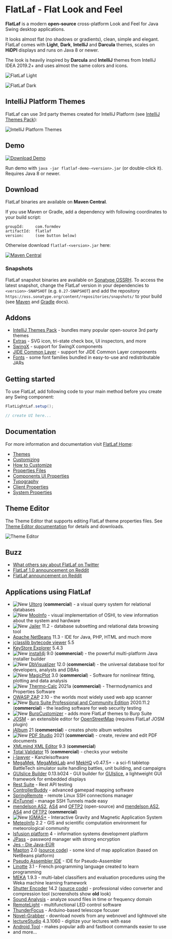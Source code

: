 FlatLaf - Flat Look and Feel
============================

**FlatLaf** is a modern **open-source** cross-platform Look and Feel for Java
Swing desktop applications.

It looks almost flat (no shadows or gradients), clean, simple and elegant.
FlatLaf comes with **Light**, **Dark**, **IntelliJ** and **Darcula** themes,
scales on **HiDPI** displays and runs on Java 8 or newer.

The look is heavily inspired by **Darcula** and **IntelliJ** themes from
IntelliJ IDEA 2019.2+ and uses almost the same colors and icons.

![FlatLaf Light](images/flat_light.png)

![FlatLaf Dark](images/flat_dark.png)


IntelliJ Platform Themes
------------------------

FlatLaf can use 3rd party themes created for IntelliJ Platform (see
[IntelliJ Themes Pack](flatlaf-intellij-themes)):

![IntelliJ Platform Themes](images/intellij_platform_themes.png)


Demo
----

[![Download Demo](https://download.formdev.com/flatlaf/images/download-demo.svg)](https://download.formdev.com/flatlaf/flatlaf-demo-latest.jar)

Run demo with `java -jar flatlaf-demo-<version>.jar` (or double-click it).
Requires Java 8 or newer.


Download
--------

FlatLaf binaries are available on **Maven Central**.

If you use Maven or Gradle, add a dependency with following coordinates to your
build script:

    groupId:     com.formdev
    artifactId:  flatlaf
    version:     (see button below)

Otherwise download `flatlaf-<version>.jar` here:

[![Maven Central](https://maven-badges.herokuapp.com/maven-central/com.formdev/flatlaf/badge.svg?style=flat-square&color=007ec6)](https://maven-badges.herokuapp.com/maven-central/com.formdev/flatlaf)


### Snapshots

FlatLaf snapshot binaries are available on
[Sonatype OSSRH](https://oss.sonatype.org/content/repositories/snapshots/com/formdev/flatlaf/).
To access the latest snapshot, change the FlatLaf version in your dependencies
to `<version>-SNAPSHOT` (e.g. `0.27-SNAPSHOT`) and add the repository
`https://oss.sonatype.org/content/repositories/snapshots/` to your build (see
[Maven](https://maven.apache.org/guides/mini/guide-multiple-repositories.html)
and
[Gradle](https://docs.gradle.org/current/userguide/declaring_repositories.html#sec:declaring_custom_repository)
docs).


Addons
------

- [IntelliJ Themes Pack](flatlaf-intellij-themes) - bundles many popular
  open-source 3rd party themes
- [Extras](flatlaf-extras) - SVG icon, tri-state check box, UI inspectors, and
  more
- [SwingX](flatlaf-swingx) - support for SwingX components
- [JIDE Common Layer](flatlaf-jide-oss) - support for JIDE Common Layer
  components
- [Fonts](flatlaf-fonts) - some font families bundled in easy-to-use and
  redistributable JARs


Getting started
---------------

To use FlatLaf, add following code to your main method before you create any
Swing component:

~~~java
FlatLightLaf.setup();

// create UI here...
~~~


Documentation
-------------

For more information and documentation visit
[FlatLaf Home](https://www.formdev.com/flatlaf/):

- [Themes](https://www.formdev.com/flatlaf/themes/)
- [Customizing](https://www.formdev.com/flatlaf/customizing/)
- [How to Customize](https://www.formdev.com/flatlaf/how-to-customize/)
- [Properties Files](https://www.formdev.com/flatlaf/properties-files/)
- [Components UI Properties](https://www.formdev.com/flatlaf/components/)
- [Typography](https://www.formdev.com/flatlaf/typography/)
- [Client Properties](https://www.formdev.com/flatlaf/client-properties/)
- [System Properties](https://www.formdev.com/flatlaf/system-properties/)


Theme Editor
------------

The Theme Editor that supports editing FlatLaf theme properties files. See
[Theme Editor documentation](https://www.formdev.com/flatlaf/theme-editor/) for
details and downloads.

![Theme Editor](images/theme-editor@1.5x.png)


Buzz
----

- [What others say about FlatLaf on Twitter](https://twitter.com/search?f=live&q=flatlaf)
- [FlatLaf 1.0 announcement on Reddit](https://www.reddit.com/r/java/comments/lsbcwe/flatlaf_10_swing_look_and_feel/)
- [FlatLaf announcement on Reddit](https://www.reddit.com/r/java/comments/dl0hu3/flatlaf_flat_look_and_feel/)


Applications using FlatLaf
--------------------------

- ![New](images/new.svg) [Ultorg](https://www.ultorg.com/) (**commercial**) - a
  visual query system for relational databases
- ![New](images/new.svg) [MooInfo](https://github.com/rememberber/MooInfo) -
  visual implementation of OSHI, to view information about the system and
  hardware
- ![New](images/new.svg) [Jailer](https://github.com/Wisser/Jailer) 11.2 -
  database subsetting and relational data browsing tool
- [Apache NetBeans](https://netbeans.apache.org/) 11.3 - IDE for Java, PHP, HTML
  and much more
- [jclasslib bytecode viewer](https://github.com/ingokegel/jclasslib) 5.5
- [KeyStore Explorer](https://keystore-explorer.org/) 5.4.3
- ![New](images/new.svg)
  [install4j](https://www.ej-technologies.com/products/install4j/overview.html)
  9.0 (**commercial**) - the powerful multi-platform Java installer builder
- ![New](images/new.svg) [DbVisualizer](https://www.dbvis.com/) 12.0
  (**commercial**) - the universal database tool for developers, analysts and
  DBAs
- ![New](images/new.svg) [MagicPlot](https://magicplot.com/) 3.0
  (**commercial**) - Software for nonlinear fitting, plotting and data analysis
- ![New](images/new.svg)
  [Thermo-Calc](https://thermocalc.com/products/thermo-calc/) 2021a
  (**commercial**) - Thermodynamics and Properties Software
- [OWASP ZAP](https://www.zaproxy.org/) 2.10 - the worlds most widely used web
  app scanner
- ![New](images/new.svg)
  [Burp Suite Professional and Community Edition](https://portswigger.net/burp/pro)
  2020.11.2 (**commercial**) - the leading software for web security testing
- ![New](images/new.svg)
  [BurpCustomizer](https://github.com/CoreyD97/BurpCustomizer) - adds more
  FlatLaf themes to Burp Suite
- [JOSM](https://josm.openstreetmap.de/) - an extensible editor for
  [OpenStreetMap](https://www.openstreetmap.org/) (requires FlatLaf JOSM plugin)
- [jAlbum](https://jalbum.net/) 21 (**commercial**) - creates photo album
  websites
- ![New](images/new.svg) [PDF Studio](https://www.qoppa.com/pdfstudio/) 2021
  (**commercial**) - create, review and edit PDF documents
- [XMLmind XML Editor](https://www.xmlmind.com/xmleditor/) 9.3 (**commercial**)
- [Total Validator](https://www.totalvalidator.com/) 15 (**commercial**) -
  checks your website
- [j-lawyer](https://github.com/jlawyerorg/j-lawyer-org) - Kanzleisoftware
- [MegaMek](https://github.com/MegaMek/megamek),
  [MegaMekLab](https://github.com/MegaMek/megameklab) and
  [MekHQ](https://github.com/MegaMek/mekhq) v0.47.5+ - a sci-fi tabletop
  BattleTech simulator suite handling battles, unit building, and campaigns
- [GUIslice Builder](https://github.com/ImpulseAdventure/GUIslice-Builder)
  0.13.b024 - GUI builder for
  [GUIslice](https://github.com/ImpulseAdventure/GUIslice), a lightweight GUI
  framework for embedded displays
- [Rest Suite](https://github.com/supanadit/restsuite) - Rest API testing
- [ControllerBuddy](https://github.com/bwRavencl/ControllerBuddy) - advanced
  gamepad mapping software
- [SpringRemote](https://github.com/HaleyWang/SpringRemote) - remote Linux SSH
  connections manager
- [jEnTunnel](https://github.com/ggrandes/jentunnel) - manage SSH Tunnels made
  easy
- [mendelson AS2](https://sourceforge.net/projects/mec-as2/),
  [AS4](https://sourceforge.net/projects/mendelson-as4/) and
  [OFTP2](https://sourceforge.net/projects/mendelson-oftp2/) (open-source) and
  [mendelson AS2](https://mendelson-e-c.com/as2/),
  [AS4](https://mendelson-e-c.com/as4/) and
  [OFTP2](https://mendelson-e-c.com/oftp2) (**commercial**)
- ![New](images/new.svg) [IGMAS+](https://www.gfz-potsdam.de/igmas) -
  Interactive Gravity and Magnetic Application System
- [MeteoInfo](https://github.com/meteoinfo/MeteoInfo) 2.2 - GIS and scientific
  computation environment for meteorological community
- [lsfusion platform](https://github.com/lsfusion/platform) 4 - information
  systems development platform
- [JPass](https://github.com/gaborbata/jpass) - password manager with strong
  encryption
- [Jes - Die Java-EÜR](https://www.jes-eur.de)
- [Mapton](https://mapton.org/) 2.0
  ([source code](https://github.com/trixon/mapton)) - some kind of map
  application (based on NetBeans platform)
- [Pseudo Assembler IDE](https://github.com/tomasz-herman/PseudoAssemblerIDE) -
  IDE for Pseudo-Assembler
- [Linotte](https://github.com/cpc6128/LangageLinotte) 3.1 - French programming
  language created to learn programming
- [MEKA](https://github.com/Waikato/meka) 1.9.3 - multi-label classifiers and
  evaluation procedures using the Weka machine learning framework
- [Shutter Encoder](https://www.shutterencoder.com/) 14.2
  ([source code](https://github.com/paulpacifico/shutter-encoder)) -
  professional video converter and compression tool (screenshots show **old**
  look)
- [Sound Analysis](https://github.com/tomasz-herman/SoundAnalysis) - analyze
  sound files in time or frequency domain
- [RemoteLight](https://github.com/Drumber/RemoteLight) - multifunctional LED
  control software
- [ThunderFocus](https://github.com/marcocipriani01/ThunderFocus) -
  Arduino-based telescope focuser
- [Novel-Grabber](https://github.com/Flameish/Novel-Grabber) - download novels
  from any webnovel and lightnovel site
- [lectureStudio](https://www.lecturestudio.org/) 4.3.1060 - digitize your
  lectures with ease
- [Android Tool](https://github.com/fast-geek/Android-Tool) - makes popular adb
  and fastboot commands easier to use
- and more...
